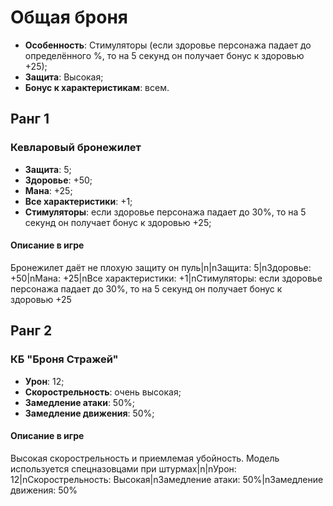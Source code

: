 # Общая броня

* **Особенность**: Стимуляторы (если здоровье персонажа падает до определённого %, то на 5 секунд он получает бонус к здоровью +25);
* **Защита**: Высокая;
* **Бонус к характеристикам**: всем.

## Ранг 1

### Кевларовый бронежилет

* **Защита**: 5;
* **Здоровье**: +50;
* **Мана**: +25;
* **Все характеристики**: +1;
* **Стимуляторы**: если здоровье персонажа падает до 30%, то на 5 секунд он получает бонус к здоровью +25;

#### Описание в игре
Бронежилет даёт не плохую защиту он пуль|n|nЗащита: 5|nЗдоровье: +50|nМана: +25|nВсе характеристики: +1|nСтимуляторы: если здоровье персонажа падает до 30%, то на 5 секунд он получает бонус к здоровью +25

## Ранг 2

### КБ "Броня Стражей"

* **Урон**: 12;
* **Скорострельность**: очень высокая;
* **Замедление атаки**: 50%;
* **Замедление движения**: 50%;

#### Описание в игре
Высокая скорострельность и приемлемая убойность. Модель используется спецназовцами при штурмах|n|nУрон: 12|nСкорострельность: Высокая|nЗамедление атаки: 50%|nЗамедление движения: 50%